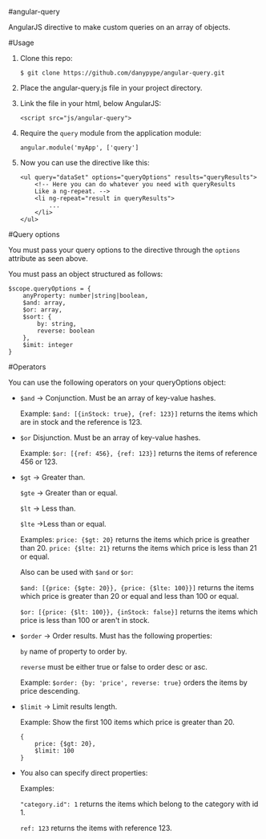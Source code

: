 #angular-query

AngularJS directive to make custom queries on an array of objects.

#Usage

1. Clone this repo:

    `$ git clone https://github.com/danypype/angular-query.git`

2. Place the angular-query.js file in your project directory.

3. Link the file in your html, below AngularJS:

    `<script src="js/angular-query">`

4. Require the `query` module from the application module:

    `angular.module('myApp', ['query']`

5. Now you can use the directive like this:

    ```
    <ul query="dataSet" options="queryOptions" results="queryResults">
        <!-- Here you can do whatever you need with queryResults
        Like a ng-repeat. -->
        <li ng-repeat="result in queryResults">
            ...
        </li>
    </ul>
    ```
    
#Query options

You must pass your query options to the directive through the `options` attribute as seen above.

You must pass an object structured as follows:

```
$scope.queryOptions = {
    anyProperty: number|string|boolean,
    $and: array,
    $or: array,
    $sort: {
        by: string,
        reverse: boolean
    },
    $imit: integer
}
```

#Operators

You can use the following operators on your queryOptions object:

- `$and` -> Conjunction. Must be an array of key-value hashes.

    Example: `$and: [{inStock: true}, {ref: 123}]` returns the items which are in stock and the reference is 123.

- `$or` Disjunction. Must be an array of key-value hashes.

    Example: `$or: [{ref: 456}, {ref: 123}]` returns the items of reference 456 or 123.

- `$gt` -> Greater than.

    `$gte` -> Greater than or equal.
    
    `$lt` -> Less than.
    
    `$lte` ->Less than or equal.

    Examples: `price: {$gt: 20}` returns the items which price is greather than 20. `price: {$lte: 21}` returns the items which price is less than 21 or equal.

    Also can be used with `$and` or `$or`:
    
    `$and: [{price: {$gte: 20}}, {price: {$lte: 100}}]` returns the items which price is greater than 20 or equal and less than 100 or equal.
    
    `$or: [{price: {$lt: 100}}, {inStock: false}]` returns the items which price is less than 100 or aren't in stock.

- `$order` -> Order results. Must has the following properties:
    
    `by` name of property to order by.
    
    `reverse` must be either true or false to order desc or asc.

    Example: `$order: {by: 'price', reverse: true}` orders the items by price descending.

- `$limit` -> Limit results length.

    Example: Show the first 100 items which price is greater than 20. 
    ```
    {
        price: {$gt: 20},
        $limit: 100
    }
    ```

- You also can specify direct properties:

    Examples: 
    
    `"category.id": 1` returns the items which belong to the category with id 1. 
    
    `ref: 123` returns the items with reference 123.
